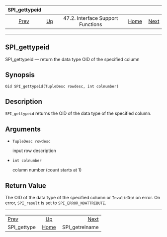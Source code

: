 <!--?xml version="1.0" encoding="UTF-8" standalone="no"?-->

|                SPI\_gettypeid               |                                                                      |                                   |                                                       |                                                   |
| :-----------------------------------------: | :------------------------------------------------------------------- | :-------------------------------: | ----------------------------------------------------: | ------------------------------------------------: |
| [Prev](spi-spi-gettype.html "SPI_gettype")  | [Up](spi-interface-support.html "47.2. Interface Support Functions") | 47.2. Interface Support Functions | [Home](index.html "PostgreSQL 17devel Documentation") |  [Next](spi-spi-getrelname.html "SPI_getrelname") |

***

## SPI\_gettypeid

SPI\_gettypeid — return the data type OID of the specified column

## Synopsis

    Oid SPI_gettypeid(TupleDesc rowdesc, int colnumber)

## Description

`SPI_gettypeid` returns the OID of the data type of the specified column.

## Arguments

* `TupleDesc rowdesc`

    input row description

* `int colnumber`

    column number (count starts at 1)

## Return Value

The OID of the data type of the specified column or `InvalidOid` on error. On error, `SPI_result` is set to `SPI_ERROR_NOATTRIBUTE`.

***

|                                             |                                                                      |                                                   |
| :------------------------------------------ | :------------------------------------------------------------------: | ------------------------------------------------: |
| [Prev](spi-spi-gettype.html "SPI_gettype")  | [Up](spi-interface-support.html "47.2. Interface Support Functions") |  [Next](spi-spi-getrelname.html "SPI_getrelname") |
| SPI\_gettype                                |         [Home](index.html "PostgreSQL 17devel Documentation")        |                                   SPI\_getrelname |
